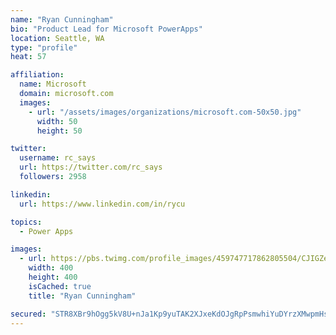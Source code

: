 ```yaml
---
name: "Ryan Cunningham"
bio: "Product Lead for Microsoft PowerApps"
location: Seattle, WA
type: "profile"
heat: 57

affiliation:
  name: Microsoft
  domain: microsoft.com
  images:
    - url: "/assets/images/organizations/microsoft.com-50x50.jpg"
      width: 50
      height: 50

twitter:
  username: rc_says
  url: https://twitter.com/rc_says
  followers: 2958

linkedin:
  url: https://www.linkedin.com/in/rycu

topics:
  - Power Apps

images:
  - url: https://pbs.twimg.com/profile_images/459747717862805504/CJIGZejd_400x400.png
    width: 400
    height: 400
    isCached: true
    title: "Ryan Cunningham"

secured: "STR8XBr9hOgg5kV8U+nJa1Kp9yuTAK2XJxeKdOJgRpPsmwhiYuDYrzXMwpmHsYTBBbltUn65YhMGoh1Q7HaJUJkv+GCE8STvfLScKT4XhrFYEv6eNhQDv7mxQQ2W5tkCL67UKABXZ+yQAz1hUFU4RYnbP3Lfwnq7WINi10D/lO+3U3VXdn+tQDMjGTpa83Dd8lJeoLodwk4QNfEDLH+7NPU5+uwbdlbDnPMV8LsPvCXSWBTwG7zILS0j+R9CI6qVNacaLAnQ8E15vXBf1FEtgFdF46UQMLQJ2ruYh1Va3H4ywx0mG7ryXBDhTvdTIfxxMxIdBtnm5YiVTN+C98EEUbknQ2FhherSV30l/wi/2un2lmVZdemSCDX8UuWGBMqWTzblqCXZEPb9n1Rrgk0CJj+Bo5SXlA4AUgVDwhncatU=;M6hEg/fWBG2OOc8I4H2FxQ=="
---
```


